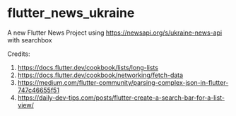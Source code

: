 # flutter_news_ukraine

A new Flutter News Project using https://newsapi.org/s/ukraine-news-api
with searchbox

Credits:
1. https://docs.flutter.dev/cookbook/lists/long-lists
2. https://docs.flutter.dev/cookbook/networking/fetch-data
3. https://medium.com/flutter-community/parsing-complex-json-in-flutter-747c46655f51
4. https://daily-dev-tips.com/posts/flutter-create-a-search-bar-for-a-list-view/